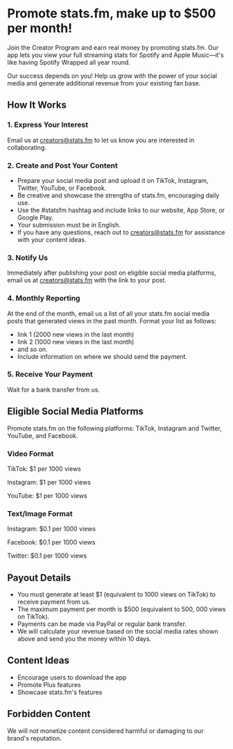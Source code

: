 # Promote stats.fm, make up to $500 per month!

Join the Creator Program and earn real money by promoting stats.fm. Our app lets you view your full streaming stats for Spotify and Apple Music—it's like having Spotify Wrapped all year round.

Our success depends on you! Help us grow with the power of your social media and generate additional revenue from your existing fan base.

## How It Works

### 1. Express Your Interest

Email us at creators@stats.fm to let us know you are interested in collaborating.

### 2. Create and Post Your Content

* Prepare your social media post and upload it on TikTok, Instagram, Twitter, YouTube, or Facebook.
* Be creative and showcase the strengths of stats.fm, encouraging daily use.
* Use the #statsfm hashtag and include links to our website, App Store, or Google Play.
* Your submission must be in English.
* If you have any questions, reach out to creators@stats.fm for assistance with your content ideas.

### 3. Notify Us

Immediately after publishing your post on eligible social media platforms, email us at creators@stats.fm with the link to your post.

### 4. Monthly Reporting

At the end of the month, email us a list of all your stats.fm social media posts that generated views in the past month. Format your list as follows:

* link 1 (2000 new views in the last month)
* link 2 (1000 new views in the last month)
* and so on.
* Include information on where we should send the payment.

### 5. Receive Your Payment

Wait for a bank transfer from us.

## Eligible Social Media Platforms

Promote stats.fm on the following platforms: TikTok, Instagram and Twitter, YouTube, and Facebook.

### Video Format

TikTok: $1 per 1000 views

Instagram: $1 per 1000 views

YouTube: $1 per 1000 views

### Text/Image Format

Instagram: $0.1 per 1000 views

Facebook: $0.1 per 1000 views

Twitter: $0.1 per 1000 views

## Payout Details

* You must generate at least $1 (equivalent to 1000 views on TikTok) to receive payment from us.
* The maximum payment per month is $500 (equivalent to 500, 000 views on TikTok).
* Payments can be made via PayPal or regular bank transfer.
* We will calculate your revenue based on the social media rates shown above and send you the money within 10 days.

## Content Ideas

* Encourage users to download the app
* Promote Plus features
* Showcase stats.fm's features

## Forbidden Content

We will not monetize content considered harmful or damaging to our brand's reputation.
